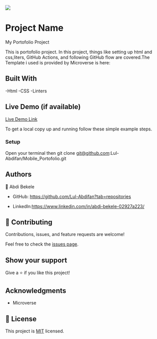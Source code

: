 ![](https://img.shields.io/badge/Microverse-blueviolet)

# Project Name

My Portofolio Project

This is portofolio project. In this project, things like setting up html and css,liters, GitHub Actions, and following GitHub flow are covered.The Template i used is provided by Microverse is here:


## Built With

 -Html
 -CSS 
 -Linters

## Live Demo (if available)

[Live Demo Link](https://livedemo.com)



To get a local copy up and running follow these simple example steps.



### Setup
 Open your terminal then
   git clone git@github.com:Lul-Abdifan/Mobile_Portofolio.git


## Authors

👤 Abdi Bekele

- GitHub: https://github.com/Lul-Abdifan?tab=repositories

- LinkedIn:https://www.linkedin.com/in/abdi-bekele-02927a223/


## 🤝 Contributing

Contributions, issues, and feature requests are welcome!

Feel free to check the [issues page](../../issues/).

## Show your support

Give a ⭐️ if you like this project!

## Acknowledgments

- Microverse

## 📝 License

This project is [MIT](./LICENSE) licensed.